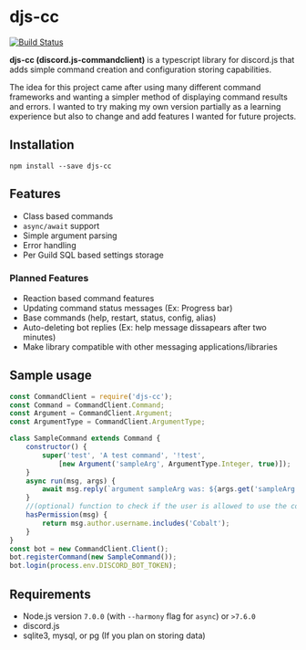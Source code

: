# djs-cc

[![Build Status](https://travis-ci.org/matthewferderber/djs-cc.svg?branch=master)](https://travis-ci.org/matthewferderber/djs-cc)

**djs-cc (discord.js-commandclient)** is a typescript library for discord.js that adds simple command creation and configuration storing capabilities.

The idea for this project came after using many different command frameworks and wanting a simpler method of displaying command results and errors. I wanted to try making my own version partially as a learning experience but also to change and add features I wanted for future projects.

## Installation

`npm install --save djs-cc`

## Features

- Class based commands
- `async/await` support
- Simple argument parsing
- Error handling
- Per Guild SQL based settings storage

### Planned Features

- Reaction based command features
- Updating command status messages (Ex: Progress bar)
- Base commands (help, restart, status, config, alias)
- Auto-deleting bot replies (Ex: help message dissapears after two minutes)
- Make library compatible with other messaging applications/libraries

## Sample usage

```javascript
const CommandClient = require('djs-cc');
const Command = CommandClient.Command;
const Argument = CommandClient.Argument;
const ArgumentType = CommandClient.ArgumentType;

class SampleCommand extends Command {
    constructor() {
        super('test', 'A test command', '!test',
            [new Argument('sampleArg', ArgumentType.Integer, true)]);
    }
    async run(msg, args) {
        await msg.reply(`argument sampleArg was: ${args.get('sampleArg')}`);
    }
    //(optional) function to check if the user is allowed to use the command
    hasPermission(msg) {
        return msg.author.username.includes('Cobalt');
    }
}
const bot = new CommandClient.Client();
bot.registerCommand(new SampleCommand());
bot.login(process.env.DISCORD_BOT_TOKEN);
```

## Requirements

- Node.js version `7.0.0` (with `--harmony` flag for `async`) or `>7.6.0`
- discord.js
- sqlite3, mysql, or pg (If you plan on storing data)
